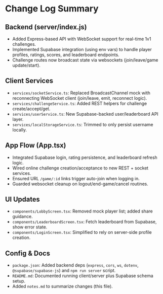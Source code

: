 # Change Log Summary

## Backend (server/index.js)
- Added Express-based API with WebSocket support for real-time 1v1 challenges.
- Implemented Supabase integration (using env vars) to handle player profiles, ratings, scores, and leaderboard endpoints.
- Challenge routes now broadcast state via websockets (join/leave/game update/start).

## Client Services
- `services/socketService.ts`: Replaced BroadcastChannel mock with reconnecting WebSocket client (join/leave, emit, reconnect logic).
- `services/challengeService.ts`: Added REST helpers for challenge create/accept/get.
- `services/userService.ts`: New Supabase-backed user/leaderboard API layer.
- `services/localStorageService.ts`: Trimmed to only persist username locally.

## App Flow (App.tsx)
- Integrated Supabase login, rating persistence, and leaderboard refresh logic.
- Wired online challenge creation/acceptance to new REST + socket services.
- Ensured URL `/game/:id` links trigger auto-join when logging in.
- Guarded websocket cleanup on logout/end-game/cancel routines.

## UI Updates
- `components/LobbyScreen.tsx`: Removed mock player list; added share guidance.
- `components/LeaderboardScreen.tsx`: Fetch leaderboard from Supabase, show error state.
- `components/LoginScreen.tsx`: Simplified to rely on server-side profile creation.

## Config & Docs
- `package.json`: Added backend deps (`express`, `cors`, `ws`, `dotenv`, `@supabase/supabase-js`) and `npm run server` script.
- `README.md`: Documented running client/server plus Supabase schema setup.
- Added `notes.md` to summarize changes (this file).
